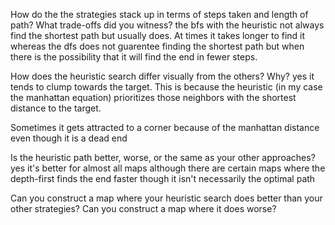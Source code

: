 How do the the strategies stack up in terms of steps taken and length of path? What trade-offs did you witness?
  the bfs with the heuristic not always find the shortest path but usually does. At times it takes longer to find it whereas the dfs does not guarentee finding the shortest path but when there is the possibility that it will find the end in fewer steps.

How does the heuristic search differ visually from the others? Why?
  yes it tends to clump towards the target.  This is because the heuristic (in my case the manhattan equation) prioritizes those neighbors with the shortest distance to the target.

  Sometimes it gets attracted to a corner because of the manhattan distance even though it is a dead end

Is the heuristic path better, worse, or the same as your other approaches?
  yes it's better for almost all maps although there are certain maps where the depth-first finds the end faster though it isn't necessarily the optimal path

Can you construct a map where your heuristic search does better than your other strategies? Can you construct a map where it does worse?
